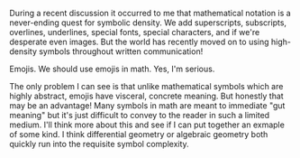 During a recent discussion it occurred to me that mathematical notation is
a never-ending quest for symbolic density. We add superscripts, subscripts,
overlines, underlines, special fonts, special characters, and if we're
desperate even images. But the world has recently moved on to using
high-density symbols throughout written communication!

Emojis. We should use emojis in math. Yes, I'm serious.

The only problem I can see is that unlike mathematical symbols which are highly
abstract, emojis have visceral, concrete meaning. But honestly that may be an
advantage! Many symbols in math are meant to immediate "gut meaning" but it's
just difficult to convey to the reader in such a limited medium. I'll think
more about this and see if I can put together an exmaple of some kind. I think
differential geometry or algebraic geometry both quickly run into the requisite
symbol complexity.
